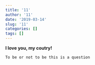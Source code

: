 ```yaml
---
title: '11'
author: '11'
date: '2019-03-14'
slug: '11'
categories: []
tags: []
---
```

**I love you, my coutry!**
```
To be or not to be this is a question
```
